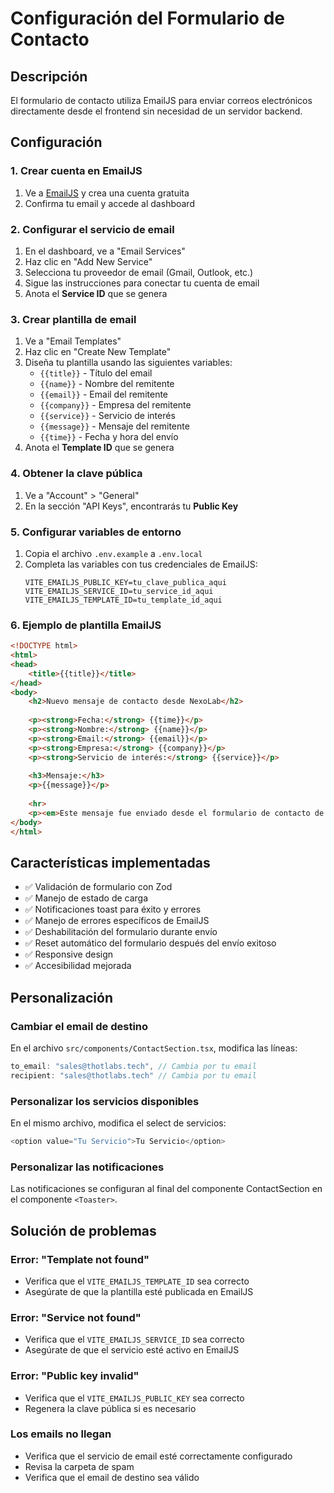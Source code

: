 # Configuración del Formulario de Contacto

## Descripción
El formulario de contacto utiliza EmailJS para enviar correos electrónicos directamente desde el frontend sin necesidad de un servidor backend.

## Configuración

### 1. Crear cuenta en EmailJS
1. Ve a [EmailJS](https://www.emailjs.com/) y crea una cuenta gratuita
2. Confirma tu email y accede al dashboard

### 2. Configurar el servicio de email
1. En el dashboard, ve a "Email Services"
2. Haz clic en "Add New Service"
3. Selecciona tu proveedor de email (Gmail, Outlook, etc.)
4. Sigue las instrucciones para conectar tu cuenta de email
5. Anota el **Service ID** que se genera

### 3. Crear plantilla de email
1. Ve a "Email Templates"
2. Haz clic en "Create New Template"
3. Diseña tu plantilla usando las siguientes variables:
   - `{{title}}` - Título del email
   - `{{name}}` - Nombre del remitente
   - `{{email}}` - Email del remitente
   - `{{company}}` - Empresa del remitente
   - `{{service}}` - Servicio de interés
   - `{{message}}` - Mensaje del remitente
   - `{{time}}` - Fecha y hora del envío
4. Anota el **Template ID** que se genera

### 4. Obtener la clave pública
1. Ve a "Account" > "General"
2. En la sección "API Keys", encontrarás tu **Public Key**

### 5. Configurar variables de entorno
1. Copia el archivo `.env.example` a `.env.local`
2. Completa las variables con tus credenciales de EmailJS:
   ```
   VITE_EMAILJS_PUBLIC_KEY=tu_clave_publica_aqui
   VITE_EMAILJS_SERVICE_ID=tu_service_id_aqui
   VITE_EMAILJS_TEMPLATE_ID=tu_template_id_aqui
   ```

### 6. Ejemplo de plantilla EmailJS
```html
<!DOCTYPE html>
<html>
<head>
    <title>{{title}}</title>
</head>
<body>
    <h2>Nuevo mensaje de contacto desde NexoLab</h2>
    
    <p><strong>Fecha:</strong> {{time}}</p>
    <p><strong>Nombre:</strong> {{name}}</p>
    <p><strong>Email:</strong> {{email}}</p>
    <p><strong>Empresa:</strong> {{company}}</p>
    <p><strong>Servicio de interés:</strong> {{service}}</p>
    
    <h3>Mensaje:</h3>
    <p>{{message}}</p>
    
    <hr>
    <p><em>Este mensaje fue enviado desde el formulario de contacto de NexoLab Growth Hub</em></p>
</body>
</html>
```

## Características implementadas

- ✅ Validación de formulario con Zod
- ✅ Manejo de estado de carga
- ✅ Notificaciones toast para éxito y errores
- ✅ Manejo de errores específicos de EmailJS
- ✅ Deshabilitación del formulario durante envío
- ✅ Reset automático del formulario después del envío exitoso
- ✅ Responsive design
- ✅ Accesibilidad mejorada

## Personalización

### Cambiar el email de destino
En el archivo `src/components/ContactSection.tsx`, modifica las líneas:
```typescript
to_email: "sales@thotlabs.tech", // Cambia por tu email
recipient: "sales@thotlabs.tech" // Cambia por tu email
```

### Personalizar los servicios disponibles
En el mismo archivo, modifica el select de servicios:
```typescript
<option value="Tu Servicio">Tu Servicio</option>
```

### Personalizar las notificaciones
Las notificaciones se configuran al final del componente ContactSection en el componente `<Toaster>`.

## Solución de problemas

### Error: "Template not found"
- Verifica que el `VITE_EMAILJS_TEMPLATE_ID` sea correcto
- Asegúrate de que la plantilla esté publicada en EmailJS

### Error: "Service not found"
- Verifica que el `VITE_EMAILJS_SERVICE_ID` sea correcto
- Asegúrate de que el servicio esté activo en EmailJS

### Error: "Public key invalid"
- Verifica que el `VITE_EMAILJS_PUBLIC_KEY` sea correcto
- Regenera la clave pública si es necesario

### Los emails no llegan
- Verifica que el servicio de email esté correctamente configurado
- Revisa la carpeta de spam
- Verifica que el email de destino sea válido
